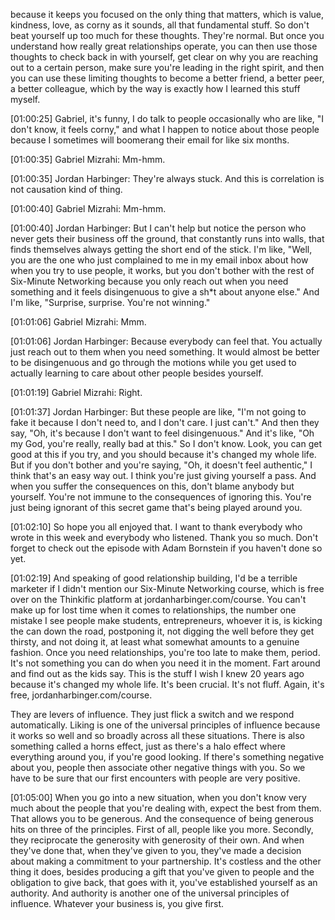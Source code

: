 because it keeps you focused on the only thing that matters, which is value, kindness, love, as corny as it sounds, all that fundamental stuff. So don't beat yourself up too much for these thoughts. They're normal. But once you understand how really great relationships operate, you can then use those thoughts to check back in with yourself, get clear on why you are reaching out to a certain person, make sure you're leading in the right spirit, and then you can use these limiting thoughts to become a better friend, a better peer, a better colleague, which by the way is exactly how I learned this stuff myself.

[01:00:25] Gabriel, it's funny, I do talk to people occasionally who are like, "I don't know, it feels corny," and what I happen to notice about those people because I sometimes will boomerang their email for like six months.

[01:00:35] Gabriel Mizrahi: Mm-hmm.

[01:00:35] Jordan Harbinger: They're always stuck. And this is correlation is not causation kind of thing.

[01:00:40] Gabriel Mizrahi: Mm-hmm.

[01:00:40] Jordan Harbinger: But I can't help but notice the person who never gets their business off the ground, that constantly runs into walls, that finds themselves always getting the short end of the stick. I'm like, "Well, you are the one who just complained to me in my email inbox about how when you try to use people, it works, but you don't bother with the rest of Six-Minute Networking because you only reach out when you need something and it feels disingenuous to give a sh*t about anyone else." And I'm like, "Surprise, surprise. You're not winning."

[01:01:06] Gabriel Mizrahi: Mmm.

[01:01:06] Jordan Harbinger: Because everybody can feel that. You actually just reach out to them when you need something. It would almost be better to be disingenuous and go through the motions while you get used to actually learning to care about other people besides yourself.

[01:01:19] Gabriel Mizrahi: Right.

[01:01:37] Jordan Harbinger: But these people are like, "I'm not going to fake it because I don't need to, and I don't care. I just can't." And then they say, "Oh, it's because I don't want to feel disingenuous." And it's like, "Oh my God, you're really, really bad at this." So I don't know. Look, you can get good at this if you try, and you should because it's changed my whole life. But if you don't bother and you're saying, "Oh, it doesn't feel authentic," I think that's an easy way out. I think you're just giving yourself a pass. And when you suffer the consequences on this, don't blame anybody but yourself. You're not immune to the consequences of ignoring this. You're just being ignorant of this secret game that's being played around you.

[01:02:10] So hope you all enjoyed that. I want to thank everybody who wrote in this week and everybody who listened. Thank you so much. Don't forget to check out the episode with Adam Bornstein if you haven't done so yet.

[01:02:19] And speaking of good relationship building, I'd be a terrible marketer if I didn't mention our Six-Minute Networking course, which is free over on the Thinkific platform at jordanharbinger.com/course. You can't make up for lost time when it comes to relationships, the number one mistake I see people make students, entrepreneurs, whoever it is, is kicking the can down the road, postponing it, not digging the well before they get thirsty, and not doing it, at least what somewhat amounts to a genuine fashion. Once you need relationships, you're too late to make them, period. It's not something you can do when you need it in the moment. Fart around and find out as the kids say. This is the stuff I wish I knew 20 years ago because it's changed my whole life. It's been crucial. It's not fluff. Again, it's free, jordanharbinger.com/course.

They are levers of influence. They just flick a switch and we respond automatically. Liking is one of the universal principles of influence because it works so well and so broadly across all these situations. There is also something called a horns effect, just as there's a halo effect where everything around you, if you're good looking. If there's something negative about you, people then associate other negative things with you. So we have to be sure that our first encounters with people are very positive.

[01:05:00] When you go into a new situation, when you don't know very much about the people that you're dealing with, expect the best from them. That allows you to be generous. And the consequence of being generous hits on three of the principles. First of all, people like you more. Secondly, they reciprocate the generosity with generosity of their own. And when they've done that, when they've given to you, they've made a decision about making a commitment to your partnership. It's costless and the other thing it does, besides producing a gift that you've given to people and the obligation to give back, that goes with it, you've established yourself as an authority. And authority is another one of the universal principles of influence. Whatever your business is, you give first.